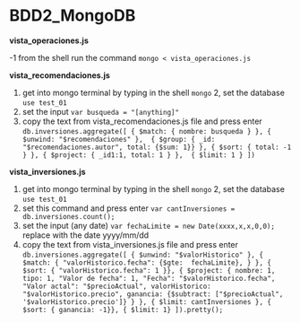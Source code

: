 # BDD2_MongoDB

**vista_operaciones.js**

-1 from the shell run the command `mongo < vista_operaciones.js`

**vista_recomendaciones.js** 
1. get into mongo terminal by typing in the shell `mongo`
2, set the database `use test_01`
3. set the input `var busqueda = "[anything]"`
4. copy the text from vista_recomendaciones.js file and press enter
`db.inversiones.aggregate([
    { $match: { nombre: busqueda } },
    { $unwind: "$recomendaciones" }, 
    { $group: { _id: "$recomendaciones.autor", total: {$sum: 1}} },
    { $sort: { total: -1 } },
    { $project: { _id1:1, total: 1 } }, 
    { $limit: 1 }
])`

**vista_inversiones.js** 
1. get into mongo terminal by typing in the shell `mongo`
2, set the database `use test_01`
3. set this command and press enter `var cantInversiones = db.inversiones.count();`
4. set the input (any date) `var fechaLimite = new Date(xxxx,x,x,0,0);` replace with the date yyyy/mm/dd
5. copy the text from vista_inversiones.js file and press enter
`db.inversiones.aggregate([
    { $unwind: "$valorHistorico" },
    { $match: {
             "valorHistorico.fecha": {$gte:  fechaLimite},
        }
    },
    { $sort: { "valorHistorico.fecha": 1 }},
    { $project: {
            nombre: 1,    
            tipo: 1,
            "Valor de fecha": 1,
            "Fecha": "$valorHistorico.fecha",
            "Valor actal": "$precioActual",
            valorHistorico: "$valorHistorico.precio",
            ganancia: {$subtract: ["$precioActual", '$valorHistorico.precio']}
        }
    },
    { $limit: cantInversiones },
    { $sort: { ganancia: -1}},
    { $limit: 1}
]).pretty();
`
